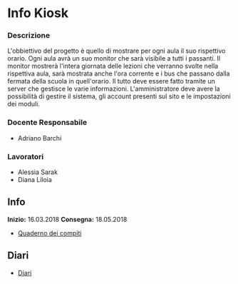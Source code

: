 # Info Kiosk
### Descrizione
L'obbiettivo del progetto è quello di mostrare per ogni aula il suo rispettivo orario. 
Ogni aula avrà un suo monitor che sarà visibile a tutti i passanti. Il monitor mostrerà l'intera giornata delle lezioni che verranno svolte nella rispettiva aula, sarà mostrata anche l'ora corrente e i bus che passano dalla fermata della scuola in quell'orario.
Il tutto deve essere fatto tramite un server che gestisce le varie informazioni.
L'amministratore deve avere la possibilità di gestire il sistema, gli account presenti sul sito e le impostazioni dei moduli.
### Docente Responsabile
* Adriano Barchi
### Lavoratori
* Alessia Sarak
* Diana Liloia
## Info
**Inizio:** 16.03.2018 
**Consegna:** 18.05.2018
 * [Quaderno dei compiti](https://github.com/alessiax8/Info-Kiosk/blob/master/Documenti/Adriano_qdc_InfoKiosk.docx "Quaderno dei compiti")
## Diari
* [Diari](https://github.com/alessiax8/Info-Kiosk/tree/master/Diari "Diari")
